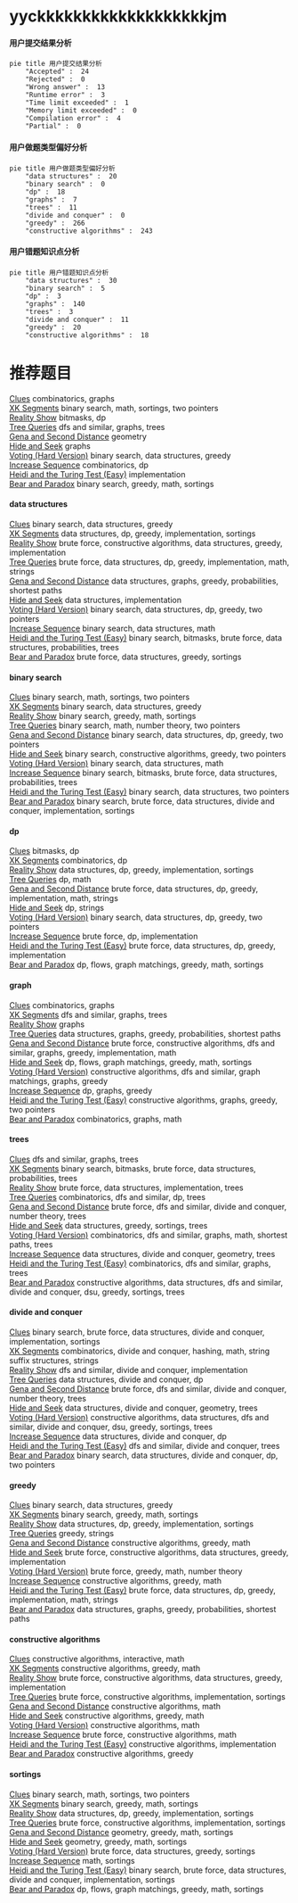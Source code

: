 # yyckkkkkkkkkkkkkkkkkkkjm
<!-- tabs:start -->
#### **用户提交结果分析**

```mermaid
pie title 用户提交结果分析
    "Accepted" :  24
    "Rejected" :  0
    "Wrong answer" :  13
    "Runtime error" :  3
    "Time limit exceeded" :  1
    "Memory limit exceeded" :  0
    "Compilation error" :  4
    "Partial" :  0
```
#### **用户做题类型偏好分析**

```mermaid
pie title 用户做题类型偏好分析
    "data structures" :  20
    "binary search" :  0
    "dp" :  18
    "graphs" :  7
    "trees" :  11
    "divide and conquer" :  0
    "greedy" :  266
    "constructive algorithms" :  243
```
#### **用户错题知识点分析**

```mermaid
pie title 用户错题知识点分析
    "data structures" :  30
    "binary search" :  5
    "dp" :  3
    "graphs" :  140
    "trees" :  3
    "divide and conquer" :  11
    "greedy" :  20
    "constructive algorithms" :  18
```
<!-- tabs:end -->
# 推荐题目
[Clues](http://codeforces.com/problemset/problem/156/D)		combinatorics,
                        graphs		  
[XK Segments](http://codeforces.com/problemset/problem/895/B)		binary search,
                        math,
                        sortings,
                        two pointers		  
[Reality Show](http://codeforces.com/problemset/problem/1322/D)		bitmasks,
                        dp		  
[Tree Queries](http://codeforces.com/problemset/problem/825/G)		dfs and similar,
                        graphs,
                        trees		  
[Gena and Second Distance](http://codeforces.com/problemset/problem/442/E)		geometry		  
[Hide and Seek](https://codeforces.com/contest/1162/problem/C)		graphs		  
[Voting (Hard Version)](http://codeforces.com/problemset/problem/1251/E2)		binary search,
                        data structures,
                        greedy		  
[Increase Sequence](http://codeforces.com/problemset/problem/466/D)		combinatorics,
                        dp		  
[Heidi and the Turing Test (Easy)](http://codeforces.com/problemset/problem/1184/C1)		implementation		  
[Bear and Paradox](http://codeforces.com/problemset/problem/639/E)		binary search,
                        greedy,
                        math,
                        sortings		  
<!-- tabs:start -->
#### **data structures**
[Clues](http://codeforces.com/problemset/problem/1251/E2)		binary search,
                        data structures,
                        greedy		  
[XK Segments](http://codeforces.com/problemset/problem/527/D)		data structures,
                        dp,
                        greedy,
                        implementation,
                        sortings		  
[Reality Show](http://codeforces.com/problemset/problem/1343/F)		brute force,
                        constructive algorithms,
                        data structures,
                        greedy,
                        implementation		  
[Tree Queries](http://codeforces.com/problemset/problem/1202/C)		brute force,
                        data structures,
                        dp,
                        greedy,
                        implementation,
                        math,
                        strings		  
[Gena and Second Distance](http://codeforces.com/problemset/problem/912/D)		data structures,
                        graphs,
                        greedy,
                        probabilities,
                        shortest paths		  
[Hide and Seek](http://codeforces.com/problemset/problem/1468/C)		data structures,
                        implementation		  
[Voting (Hard Version)](http://codeforces.com/problemset/problem/1492/C)		binary search,
                        data structures,
                        dp,
                        greedy,
                        two pointers		  
[Increase Sequence](http://codeforces.com/problemset/problem/1490/G)		binary search,
                        data structures,
                        math		  
[Heidi and the Turing Test (Easy)](http://codeforces.com/problemset/problem/1479/D)		binary search,
                        bitmasks,
                        brute force,
                        data structures,
                        probabilities,
                        trees		  
[Bear and Paradox](http://codeforces.com/problemset/problem/1497/A)		brute force,
                        data structures,
                        greedy,
                        sortings		  
#### **binary search**
[Clues](http://codeforces.com/problemset/problem/895/B)		binary search,
                        math,
                        sortings,
                        two pointers		  
[XK Segments](http://codeforces.com/problemset/problem/1251/E2)		binary search,
                        data structures,
                        greedy		  
[Reality Show](http://codeforces.com/problemset/problem/639/E)		binary search,
                        greedy,
                        math,
                        sortings		  
[Tree Queries](http://codeforces.com/problemset/problem/1423/K)		binary search,
                        math,
                        number theory,
                        two pointers		  
[Gena and Second Distance](http://codeforces.com/problemset/problem/1492/C)		binary search,
                        data structures,
                        dp,
                        greedy,
                        two pointers		  
[Hide and Seek](http://codeforces.com/problemset/problem/1463/D)		binary search,
                        constructive algorithms,
                        greedy,
                        two pointers		  
[Voting (Hard Version)](http://codeforces.com/problemset/problem/1490/G)		binary search,
                        data structures,
                        math		  
[Increase Sequence](http://codeforces.com/problemset/problem/1479/D)		binary search,
                        bitmasks,
                        brute force,
                        data structures,
                        probabilities,
                        trees		  
[Heidi and the Turing Test (Easy)](http://codeforces.com/problemset/problem/1436/E)		binary search,
                        data structures,
                        two pointers		  
[Bear and Paradox](http://codeforces.com/problemset/problem/1461/D)		binary search,
                        brute force,
                        data structures,
                        divide and conquer,
                        implementation,
                        sortings		  
#### **dp**
[Clues](http://codeforces.com/problemset/problem/1322/D)		bitmasks,
                        dp		  
[XK Segments](http://codeforces.com/problemset/problem/466/D)		combinatorics,
                        dp		  
[Reality Show](http://codeforces.com/problemset/problem/527/D)		data structures,
                        dp,
                        greedy,
                        implementation,
                        sortings		  
[Tree Queries](http://codeforces.com/problemset/problem/1459/B)		dp,
                        math		  
[Gena and Second Distance](http://codeforces.com/problemset/problem/1202/C)		brute force,
                        data structures,
                        dp,
                        greedy,
                        implementation,
                        math,
                        strings		  
[Hide and Seek](http://codeforces.com/problemset/problem/1446/B)		dp,
                        strings		  
[Voting (Hard Version)](http://codeforces.com/problemset/problem/1492/C)		binary search,
                        data structures,
                        dp,
                        greedy,
                        two pointers		  
[Increase Sequence](https://codeforces.com/contest/1457/problem/C)		brute force,
                        dp,
                        implementation		  
[Heidi and the Turing Test (Easy)](http://codeforces.com/problemset/problem/1491/C)		brute force,
                        data structures,
                        dp,
                        greedy,
                        implementation		  
[Bear and Paradox](http://codeforces.com/problemset/problem/1437/C)		dp,
                        flows,
                        graph matchings,
                        greedy,
                        math,
                        sortings		  
#### **graph**
[Clues](http://codeforces.com/problemset/problem/156/D)		combinatorics,
                        graphs		  
[XK Segments](http://codeforces.com/problemset/problem/825/G)		dfs and similar,
                        graphs,
                        trees		  
[Reality Show](https://codeforces.com/contest/1162/problem/C)		graphs		  
[Tree Queries](http://codeforces.com/problemset/problem/912/D)		data structures,
                        graphs,
                        greedy,
                        probabilities,
                        shortest paths		  
[Gena and Second Distance](http://codeforces.com/problemset/problem/1487/C)		brute force,
                        constructive algorithms,
                        dfs and similar,
                        graphs,
                        greedy,
                        implementation,
                        math		  
[Hide and Seek](http://codeforces.com/problemset/problem/1437/C)		dp,
                        flows,
                        graph matchings,
                        greedy,
                        math,
                        sortings		  
[Voting (Hard Version)](http://codeforces.com/problemset/problem/1470/D)		constructive algorithms,
                        dfs and similar,
                        graph matchings,
                        graphs,
                        greedy		  
[Increase Sequence](http://codeforces.com/problemset/problem/1476/C)		dp,
                        graphs,
                        greedy		  
[Heidi and the Turing Test (Easy)](http://codeforces.com/problemset/problem/1304/D)		constructive algorithms,
                        graphs,
                        greedy,
                        two pointers		  
[Bear and Paradox](http://codeforces.com/problemset/problem/1475/C)		combinatorics,
                        graphs,
                        math		  
#### **trees**
[Clues](http://codeforces.com/problemset/problem/825/G)		dfs and similar,
                        graphs,
                        trees		  
[XK Segments](http://codeforces.com/problemset/problem/1479/D)		binary search,
                        bitmasks,
                        brute force,
                        data structures,
                        probabilities,
                        trees		  
[Reality Show](http://codeforces.com/problemset/problem/1511/C)		brute force,
                        data structures,
                        implementation,
                        trees		  
[Tree Queries](http://codeforces.com/problemset/problem/1499/F)		combinatorics,
                        dfs and similar,
                        dp,
                        trees		  
[Gena and Second Distance](http://codeforces.com/problemset/problem/1491/E)		brute force,
                        dfs and similar,
                        divide and conquer,
                        number theory,
                        trees		  
[Hide and Seek](http://codeforces.com/problemset/problem/1466/D)		data structures,
                        greedy,
                        sortings,
                        trees		  
[Voting (Hard Version)](http://codeforces.com/problemset/problem/1495/D)		combinatorics,
                        dfs and similar,
                        graphs,
                        math,
                        shortest paths,
                        trees		  
[Increase Sequence](http://codeforces.com/problemset/problem/1303/G)		data structures,
                        divide and conquer,
                        geometry,
                        trees		  
[Heidi and the Turing Test (Easy)](http://codeforces.com/problemset/problem/1454/E)		combinatorics,
                        dfs and similar,
                        graphs,
                        trees		  
[Bear and Paradox](http://codeforces.com/problemset/problem/1494/D)		constructive algorithms,
                        data structures,
                        dfs and similar,
                        divide and conquer,
                        dsu,
                        greedy,
                        sortings,
                        trees		  
#### **divide and conquer**
[Clues](http://codeforces.com/problemset/problem/1461/D)		binary search,
                        brute force,
                        data structures,
                        divide and conquer,
                        implementation,
                        sortings		  
[XK Segments](http://codeforces.com/problemset/problem/1466/G)		combinatorics,
                        divide and conquer,
                        hashing,
                        math,
                        string suffix structures,
                        strings		  
[Reality Show](http://codeforces.com/problemset/problem/1490/D)		dfs and similar,
                        divide and conquer,
                        implementation		  
[Tree Queries](https://codeforces.com/contest/1483/problem/C)		data structures,
                        divide and conquer,
                        dp		  
[Gena and Second Distance](http://codeforces.com/problemset/problem/1491/E)		brute force,
                        dfs and similar,
                        divide and conquer,
                        number theory,
                        trees		  
[Hide and Seek](http://codeforces.com/problemset/problem/1303/G)		data structures,
                        divide and conquer,
                        geometry,
                        trees		  
[Voting (Hard Version)](http://codeforces.com/problemset/problem/1494/D)		constructive algorithms,
                        data structures,
                        dfs and similar,
                        divide and conquer,
                        dsu,
                        greedy,
                        sortings,
                        trees		  
[Increase Sequence](http://codeforces.com/problemset/problem/1482/E)		data structures,
                        divide and conquer,
                        dp		  
[Heidi and the Turing Test (Easy)](http://codeforces.com/problemset/problem/566/C)		dfs and similar,
                        divide and conquer,
                        trees		  
[Bear and Paradox](http://codeforces.com/problemset/problem/1428/F)		binary search,
                        data structures,
                        divide and conquer,
                        dp,
                        two pointers		  
#### **greedy**
[Clues](http://codeforces.com/problemset/problem/1251/E2)		binary search,
                        data structures,
                        greedy		  
[XK Segments](http://codeforces.com/problemset/problem/639/E)		binary search,
                        greedy,
                        math,
                        sortings		  
[Reality Show](http://codeforces.com/problemset/problem/527/D)		data structures,
                        dp,
                        greedy,
                        implementation,
                        sortings		  
[Tree Queries](http://codeforces.com/problemset/problem/464/A)		greedy,
                        strings		  
[Gena and Second Distance](https://codeforces.com/contest/805/problem/C)		constructive algorithms,
                        greedy,
                        math		  
[Hide and Seek](http://codeforces.com/problemset/problem/1343/F)		brute force,
                        constructive algorithms,
                        data structures,
                        greedy,
                        implementation		  
[Voting (Hard Version)](http://codeforces.com/problemset/problem/1388/A)		brute force,
                        greedy,
                        math,
                        number theory		  
[Increase Sequence](https://codeforces.com/contest/1457/problem/E)		constructive algorithms,
                        greedy,
                        math		  
[Heidi and the Turing Test (Easy)](http://codeforces.com/problemset/problem/1202/C)		brute force,
                        data structures,
                        dp,
                        greedy,
                        implementation,
                        math,
                        strings		  
[Bear and Paradox](http://codeforces.com/problemset/problem/912/D)		data structures,
                        graphs,
                        greedy,
                        probabilities,
                        shortest paths		  
#### **constructive algorithms**
[Clues](http://codeforces.com/problemset/problem/679/A)		constructive algorithms,
                        interactive,
                        math		  
[XK Segments](https://codeforces.com/contest/805/problem/C)		constructive algorithms,
                        greedy,
                        math		  
[Reality Show](http://codeforces.com/problemset/problem/1343/F)		brute force,
                        constructive algorithms,
                        data structures,
                        greedy,
                        implementation		  
[Tree Queries](http://codeforces.com/problemset/problem/1374/F)		brute force,
                        constructive algorithms,
                        implementation,
                        sortings		  
[Gena and Second Distance](http://codeforces.com/problemset/problem/1497/C1)		constructive algorithms,
                        math		  
[Hide and Seek](https://codeforces.com/contest/1457/problem/E)		constructive algorithms,
                        greedy,
                        math		  
[Voting (Hard Version)](http://codeforces.com/problemset/problem/1450/C2)		constructive algorithms,
                        math		  
[Increase Sequence](http://codeforces.com/problemset/problem/1490/B)		brute force,
                        constructive algorithms,
                        math		  
[Heidi and the Turing Test (Easy)](http://codeforces.com/problemset/problem/676/A)		constructive algorithms,
                        implementation		  
[Bear and Paradox](http://codeforces.com/problemset/problem/1493/A)		constructive algorithms,
                        greedy		  
#### **sortings**
[Clues](http://codeforces.com/problemset/problem/895/B)		binary search,
                        math,
                        sortings,
                        two pointers		  
[XK Segments](http://codeforces.com/problemset/problem/639/E)		binary search,
                        greedy,
                        math,
                        sortings		  
[Reality Show](http://codeforces.com/problemset/problem/527/D)		data structures,
                        dp,
                        greedy,
                        implementation,
                        sortings		  
[Tree Queries](http://codeforces.com/problemset/problem/1374/F)		brute force,
                        constructive algorithms,
                        implementation,
                        sortings		  
[Gena and Second Distance](https://codeforces.com/contest/1496/problem/C)		geometry,
                        greedy,
                        math,
                        sortings		  
[Hide and Seek](http://codeforces.com/problemset/problem/1495/A)		geometry,
                        greedy,
                        math,
                        sortings		  
[Voting (Hard Version)](http://codeforces.com/problemset/problem/1497/A)		brute force,
                        data structures,
                        greedy,
                        sortings		  
[Increase Sequence](http://codeforces.com/problemset/problem/1427/A)		math,
                        sortings		  
[Heidi and the Turing Test (Easy)](http://codeforces.com/problemset/problem/1461/D)		binary search,
                        brute force,
                        data structures,
                        divide and conquer,
                        implementation,
                        sortings		  
[Bear and Paradox](http://codeforces.com/problemset/problem/1437/C)		dp,
                        flows,
                        graph matchings,
                        greedy,
                        math,
                        sortings		  
<!-- tabs:end -->
